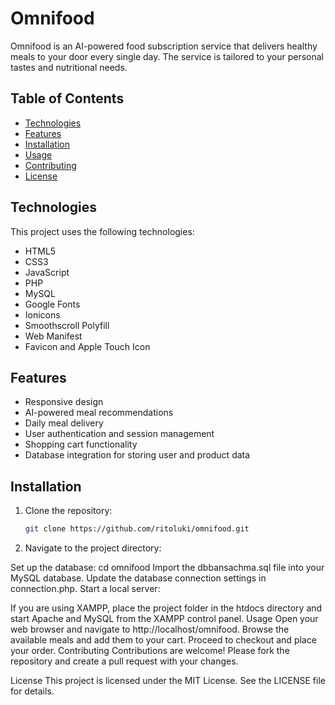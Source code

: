 # Omnifood

Omnifood is an AI-powered food subscription service that delivers healthy meals to your door every single day. The service is tailored to your personal tastes and nutritional needs.

## Table of Contents

- [Technologies](#technologies)
- [Features](#features)
- [Installation](#installation)
- [Usage](#usage)
- [Contributing](#contributing)
- [License](#license)

## Technologies

This project uses the following technologies:

- HTML5
- CSS3
- JavaScript
- PHP
- MySQL
- Google Fonts
- Ionicons
- Smoothscroll Polyfill
- Web Manifest
- Favicon and Apple Touch Icon

## Features

- Responsive design
- AI-powered meal recommendations
- Daily meal delivery
- User authentication and session management
- Shopping cart functionality
- Database integration for storing user and product data

## Installation

1. Clone the repository:
   ```bash
   git clone https://github.com/ritoluki/omnifood.git
2. Navigate to the project directory:

Set up the database:
cd omnifood
Import the dbbansachma.sql file into your MySQL database.
Update the database connection settings in connection.php.
Start a local server:

If you are using XAMPP, place the project folder in the htdocs directory and start Apache and MySQL from the XAMPP control panel.
Usage
Open your web browser and navigate to http://localhost/omnifood.
Browse the available meals and add them to your cart.
Proceed to checkout and place your order.
Contributing
Contributions are welcome! Please fork the repository and create a pull request with your changes.

License
This project is licensed under the MIT License. See the LICENSE file for details.

